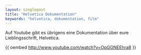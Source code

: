 ```yaml
---
layout: singlepost
title: "Helvetica Dokumentation"
keywords: "helvetica, dokumentation, film"
---
```


Auf Youtube gibt es übrigens eine Dokumentation über eure Lieblingsschrift, Helvetica.

{{ oembed http://www.youtube.com/watch?v=OpGGNEEhra8 }}